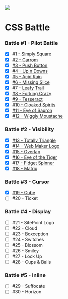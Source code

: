 <img src="https://cdn.svgporn.com/logos/css-3.svg" />

# CSS Battle

### Battle #1 - Pilot Battle

- [x] [#1 - Simply Square](1-simply-square)
- [x] [#2 - Carrom](2-carrom)
- [x] [#3 - Push Button](3-push-button)
- [x] [#4 - Up n Downs](4-up-n-downs)
- [x] [#5 - Acid Rain](5-acid-rain)
- [x] [#6 - Missing Slice](6-missing-slice)
- [x] [#7 - Leafy Trail](7-leafy-trail)
- [x] [#8 - Forking Crazy](8-forking-crazy)
- [x] [#9 - Tesseract](9-tesseract)
- [x] [#10 - Cloaked Spirits](10-cloaked-spirits)
- [x] [#11 - Eye of Sauron](11-eye-of-sauron)
- [x] [#12 - Wiggly Moustache](12-wiggly-moustache)

### Battle #2 - Visibility

- [x] [#13 - Totally Triangle](13-totally-triangle)
- [x] [#14 - Web Maker Logo](14-web-maker-logo)
- [x] [#15 - Overlap](15-overlap)
- [x] [#16 - Eye of the Tiger](16-eye-of-the-tiger)
- [x] [#17 - Fidget Spinner](17-fidget-spinner)
- [x] [#18 - Matrix](18-matrix)

### Battle #3 - Cursor

- [x] [#19 - Cube](19-cube)
- [ ] #20 - Ticket

### Battle #4 - Display

- [ ] #21 - SitePoint Logo
- [ ] #22 - Cloud
- [ ] #23 - Boxception
- [ ] #24 - Switches
- [ ] #25 - Blossom
- [ ] #26 - Smiley
- [ ] #27 - Lock Up
- [ ] #28 - Cups & Balls

### Battle #5 - Inline

- [ ] #29 - Suffocate
- [ ] #30 - Horizon
